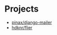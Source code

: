 # Projects

- [pinax/django-mailer](https://github.com/pinax/django-mailer)
- [hdknr/flier](https://github.com/hdknr/flier)
